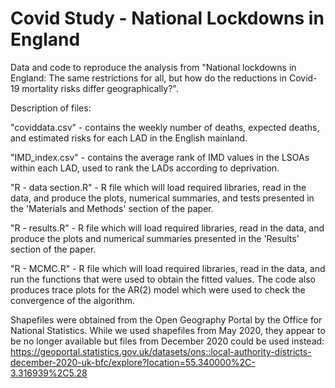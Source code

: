 # Covid Study - National Lockdowns in England
Data and code to reproduce the analysis from "National lockdowns in England: The same restrictions for all, but how do the reductions in Covid-19 mortality risks differ geographically?".

Description of files:  

"coviddata.csv" - contains the weekly number of deaths, expected deaths, and estimated risks for each LAD in the English mainland. 

"IMD_index.csv" - contains the average rank of IMD values in the LSOAs within each LAD, used to rank the LADs according to deprivation.

"R - data section.R" - R file which will load required libraries, read in the data, and produce the plots, numerical summaries, and tests presented in the 'Materials and Methods' section of the paper.  

"R - results.R" - R file which will load required libraries, read in the data, and produce the plots and numerical summaries presented in the 'Results' section of the paper.  

"R - MCMC.R" - R file which will load required libraries, read in the data, and run the functions that were used to obtain the fitted values. The code also produces trace plots for the AR(2) model which were used to check the convergence of the algorithm.  

Shapefiles were obtained from the Open Geography Portal by the Office for National Statistics. While we used shapefiles from May 2020, they appear to be no longer available but files from December 2020 could be used instead: https://geoportal.statistics.gov.uk/datasets/ons::local-authority-districts-december-2020-uk-bfc/explore?location=55.340000%2C-3.316939%2C5.28
